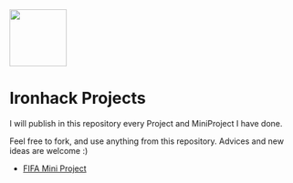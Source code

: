 <img src="[https://your-image-url.type](https://user-images.githubusercontent.com/121881874/230218313-db706314-4c0f-4d6b-8d6e-83053d88c503.png)" width="100" height="100">



# Ironhack Projects

I will publish in this repository every Project and MiniProject I have done.

Feel free to fork, and use anything from this repository.
Advices and new ideas are welcome :)

- [FIFA Mini Project](https://github.com/jesus-jpeg/IronhackProjects/tree/main/FIFA-project)

